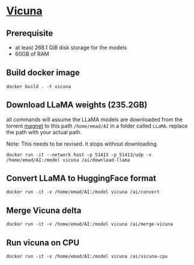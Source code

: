 # [Vicuna](https://github.com/lm-sys/FastChat)

## Prerequisite

* at least 268.1 GiB disk storage for the models
* 60GB of RAM

## Build docker image

```
docker build . -t vicuna
```

## Download LLaMA weights (235.2GB)

all commands will assume the LLaMA models are downloaded from the torrent [magnet](magnet:?xt=urn:btih:b8287ebfa04f879b048d4d4404108cf3e8014352&dn=LLaMA&tr=udp%3A%2F%2Ftracker.opentrackr.org%3A1337%2Fannounce) to this path `/home/emad/AI`  in a folder called `LLaMA`. replace the path with your actual path.


Note: This needs to be revised. it stops without downloading.
```
docker run -it --network host -p 51413 -p 51413/udp -v /home/emad/AI:/model vicuna /ai/download-llama
```

## Convert LLaMA to HuggingFace format

```
docker run -it -v /home/emad/AI:/model vicuna /ai/convert
```

## Merge Vicuna delta

```
docker run -it -v /home/emad/AI:/model vicuna /ai/merge-vicuna
```

## Run vicuna on CPU

```
docker run -it -v /home/emad/AI:/model vicuna /ai/vicuna-cpu
```
